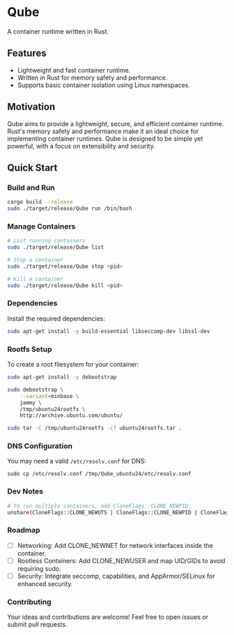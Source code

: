 # Qube
A container runtime written in Rust.

## Features
- Lightweight and fast container runtime.
- Written in Rust for memory safety and performance.
- Supports basic container isolation using Linux namespaces.

## Motivation
Qube aims to provide a lightweight, secure, and efficient container runtime. Rust's memory safety and performance make it an ideal choice for implementing container runtimes. Qube is designed to be simple yet powerful, with a focus on extensibility and security.

## Quick Start

### Build and Run

```bash
cargo build --release
sudo ./target/release/Qube run /bin/bash
```

### Manage Containers
```bash
# List running containers
sudo ./target/release/Qube list

# Stop a container
sudo ./target/release/Qube stop <pid>

# Kill a container
sudo ./target/release/Qube kill <pid>
```

### Dependencies
Install the required dependencies:

```bash
sudo apt-get install -y build-essential libseccomp-dev libssl-dev
```
### Rootfs Setup
To create a root filesystem for your container:

```bash
sudo apt-get install -y debootstrap

sudo debootstrap \
    --variant=minbase \
    jammy \
    /tmp/ubuntu24rootfs \
    http://archive.ubuntu.com/ubuntu/

sudo tar -C /tmp/ubuntu24rootfs -cf ubuntu24rootfs.tar .
```

### DNS Configuration
You may need a valid `/etc/resolv.conf` for DNS:
```
sudo cp /etc/resolv.conf /tmp/Qube_ubuntu24/etc/resolv.conf
```

### Dev Notes
```bash
# To run multiple containers, add CloneFlags::CLONE_NEWPID:
unshare(CloneFlags::CLONE_NEWUTS | CloneFlags::CLONE_NEWPID | CloneFlags::CLONE_NEWNS)
```

### Roadmap
- [ ] Networking: Add CLONE_NEWNET for network interfaces inside the container.
- [ ] Rootless Containers: Add CLONE_NEWUSER and map UID/GIDs to avoid requiring sudo.
- [ ] Security: Integrate seccomp, capabilities, and AppArmor/SELinux for enhanced security.

### Contributing
Your ideas and contributions are welcome! Feel free to open issues or submit pull requests.